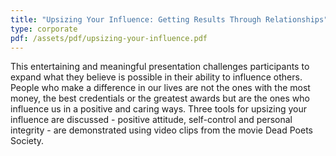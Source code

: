 ```yaml
---
title: "Upsizing Your Influence: Getting Results Through Relationships"
type: corporate
pdf: /assets/pdf/upsizing-your-influence.pdf
---
```


This entertaining and meaningful presentation challenges participants to expand what they believe is possible in their ability to influence others. People who make a difference in our lives are not the ones with the most money, the best credentials or the greatest awards but are the ones who influence us in a positive and caring ways. Three tools for upsizing your influence are discussed - positive attitude, self-control and personal integrity - are demonstrated using video clips from the movie Dead Poets Society.
